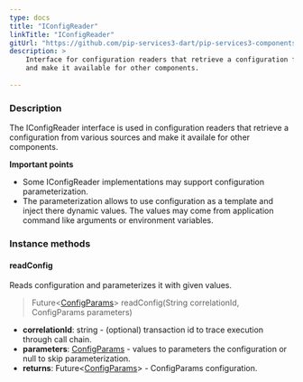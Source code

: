 ```yaml
---
type: docs
title: "IConfigReader"
linkTitle: "IConfigReader"
gitUrl: "https://github.com/pip-services3-dart/pip-services3-components-dart"
description: >
    Interface for configuration readers that retrieve a configuration from various sources
    and make it available for other components.
    
---
```


### Description

The IConfigReader interface is used in configuration readers that retrieve a configuration from various sources and make it availale for other components.

**Important points**

- Some IConfigReader implementations may support configuration parameterization.
- The parameterization allows to use configuration as a template and inject there dynamic values. The values may come from application command like arguments or environment variables.

### Instance methods

#### readConfig
Reads configuration and parameterizes it with given values.

> Future<[ConfigParams](../../../commons/config/config_params)> readConfig(String correlationId, ConfigParams parameters)

- **correlationId**: string - (optional) transaction id to trace execution through call chain.
- **parameters**: [ConfigParams](../../../commons/config/config_params) - values to parameters the configuration or null to skip parameterization.
- **returns**: Future<[ConfigParams](../../../commons/config/config_params)> - ConfigParams configuration.
